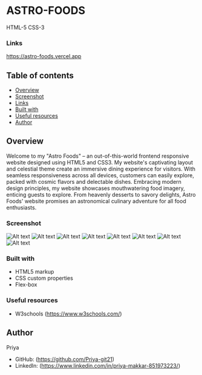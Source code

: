 # ASTRO-FOODS
HTML-5 CSS-3

### Links
https://astro-foods.vercel.app

## Table of contents
- [Overview](#overview)
- [Screenshot](#screenshot)
- [Links](#links)
- [Built with](#built-with)
- [Useful resources](#useful-resources)
- [Author](#author)


## Overview
Welcome to my "Astro Foods" – an out-of-this-world frontend responsive website designed using HTML5 and CSS3. My website's captivating layout and celestial theme create an immersive dining experience for visitors. With seamless responsiveness across all devices, customers can easily explore, packed with cosmic flavors and delectable dishes. Embracing modern design principles, my website showcases mouthwatering food imagery, enticing guests to explore. From heavenly desserts to savory delights, Astro Foods' website promises an astronomical culinary adventure for all food enthusiasts.

### Screenshot
![Alt text](./preview/desktop_main.png)
![Alt text](./preview/desktop_service_section.png)
![Alt text](./preview/desktop_mobile_link_section.png)
![Alt text](./preview/desktop_footer.png)
![Alt text](./preview/moblie_main.png)
![Alt text](./preview/mobile_service.png)
![Alt text](./preview/mobile_links.png)
![Alt text](./preview/moblie_footer.png)

### Built with
- HTML5 markup
- CSS custom properties
- Flex-box

### Useful resources
- W3schools (https://www.w3schools.com/)

## Author
Priya
- GitHub: (https://github.com/Priya-git21)
- LinkedIn: (https://www.linkedin.com/in/priya-makkar-851973223/)
